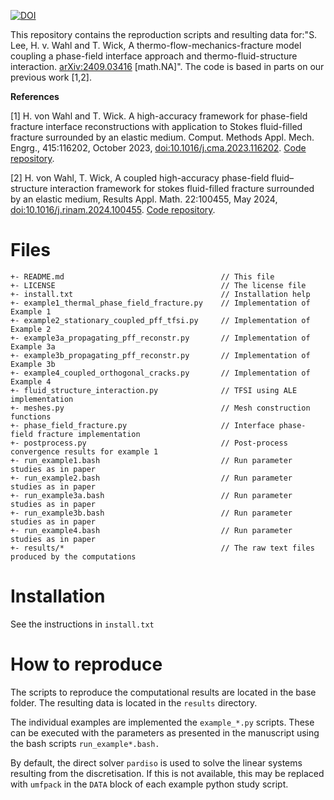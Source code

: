 [![DOI](https://zenodo.org/badge/DOI/10.5281/zenodo.13685486.svg)](https://doi.org/10.5281/zenodo.13685486)

This repository contains the reproduction scripts and resulting data for:"S. Lee, H. v. Wahl and T. Wick, A thermo-flow-mechanics-fracture model coupling a phase-field interface approach and thermo-fluid-structure interaction.  [arXiv:2409.03416](https://arxiv.org/abs/2409.03416) [math.NA]". The code is based in parts on our previous work [1,2].

**References**

[1] H. von Wahl and T. Wick. A high-accuracy framework for phase-field fracture interface reconstructions with application to Stokes fluid-filled fracture surrounded by an elastic medium. Comput. Methods Appl. Mech. Engrg., 415:116202, October 2023, [doi:10.1016/j.cma.2023.116202](https://doi.org/10.1016/j.cma.2023.116202). [Code repository](https://github.com/hvonwah/stationary_phase_field_stokes_fsi).

[2] H. von Wahl, T. Wick, A coupled high-accuracy phase-field fluid–structure interaction framework for stokes fluid-filled fracture surrounded by an elastic medium, Results Appl. Math. 22:100455, May 2024, [doi:10.1016/j.rinam.2024.100455](https://doi.org/10.1016/j.rinam.2024.100455). [Code repository](https://github.com/hvonwah/repro-coupled-phase-field-fsi).


# Files
```
+- README.md                                   // This file
+- LICENSE                                     // The license file
+- install.txt                                 // Installation help
+- example1_thermal_phase_field_fracture.py    // Implementation of Example 1
+- example2_stationary_coupled_pff_tfsi.py     // Implementation of Example 2
+- example3a_propagating_pff_reconstr.py       // Implementation of Example 3a
+- example3b_propagating_pff_reconstr.py       // Implementation of Example 3b
+- example4_coupled_orthogonal_cracks.py       // Implementation of Example 4
+- fluid_structure_interaction.py              // TFSI using ALE implementation
+- meshes.py                                   // Mesh construction functions
+- phase_field_fracture.py                     // Interface phase-field fracture implementation
+- postprocess.py                              // Post-process convergence results for example 1
+- run_example1.bash                           // Run parameter studies as in paper
+- run_example2.bash                           // Run parameter studies as in paper
+- run_example3a.bash                          // Run parameter studies as in paper
+- run_example3b.bash                          // Run parameter studies as in paper
+- run_example4.bash                           // Run parameter studies as in paper
+- results/*                                   // The raw text files produced by the computations 
```

# Installation

See the instructions in `install.txt`

# How to reproduce
The scripts to reproduce the computational results are located in the base folder. The resulting data is located in the `results` directory.

The individual examples are implemented the `example_*.py` scripts. These can be executed with the parameters as presented in the manuscript using the bash scripts `run_example*.bash.`

By default, the direct solver `pardiso` is used to solve the linear systems resulting from the discretisation. If this is not available, this may be replaced with `umfpack` in the `DATA` block of each example python study script.

